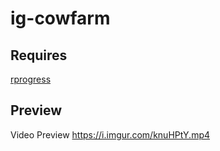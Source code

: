 # ig-cowfarm

## Requires
[rprogress](https://github.com/Mobius1/rprogress)


## Preview
Video Preview https://i.imgur.com/knuHPtY.mp4
